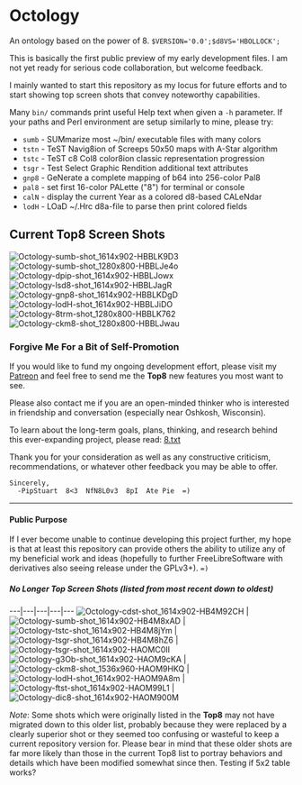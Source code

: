 # Octology
An ontology based on the power of 8. `$VERSION='0.0';$d8VS='HBOLLOCK';`

This is basically the first public preview of my early development files. I am not yet ready for serious code collaboration, but welcome feedback.

I mainly wanted to start this repository as my locus for future efforts and to start showing top screen shots that convey noteworthy capabilities.

Many `bin/` commands print useful Help text when given a `-h` parameter. If your paths and Perl environment are setup similarly to mine, please try:
 * `sumb` - SUMmarize most ~/bin/ executable files with many colors
 * `tstn` - TeST Navig8ion of Screeps 50x50 maps with A-Star algorithm
 * `tstc` - TeST c8 Col8 color8ion classic representation progression
 * `tsgr` - Test Select Graphic Rendition additional text attributes
 * `gnp8` - GeNerate a complete mapping of b64 into 256-color Pal8
 * `pal8` - set first 16-color PALette ("8") for terminal or console
 * `calN` - display the current Year as a colored d8-based CALeNdar
 * `lodH` - LOaD ~/.Hrc d8a-file to parse then print colored fields

## Current Top8 Screen Shots
![Octology-sumb-shot_1614x902-HBBLK9D3](https://github.com/pip/Octology/raw/master/gfx/sho/Octology-sumb-shot_1614x902-HBBLK9D3.png "Octology-sumb-HBBLK9D3")
![Octology-sumb-shot_1280x800-HBBLJe4o](https://github.com/pip/Octology/raw/master/gfx/sho/Octology-sumb-shot_1280x800-HBBLJe4o.png "Octology-sumb-HBBLJe4o")
![Octology-dpip-shot_1614x902-HBBLJowx](https://github.com/pip/Octology/raw/master/gfx/sho/Octology-dpip-shot_1614x902-HBBLJowx.png "Octology-dpip-HBBLJowx")
![Octology-lsd8-shot_1614x902-HBBLJagR](https://github.com/pip/Octology/raw/master/gfx/sho/Octology-lsd8-shot_1614x902-HBBLJagR.png "Octology-lsd8-HBBLJagR")
![Octology-gnp8-shot_1614x902-HBBLKDgD](https://github.com/pip/Octology/raw/master/gfx/sho/Octology-gnp8-shot_1614x902-HBBLKDgD.png "Octology-gnp8-HBBLKDgD")
![Octology-lodH-shot_1614x902-HBBLJiDO](https://github.com/pip/Octology/raw/master/gfx/sho/Octology-lodH-shot_1614x902-HBBLJiDO.png "Octology-lodH-HBBLJiDO")
![Octology-8trm-shot_1280x800-HBBLK762](https://github.com/pip/Octology/raw/master/gfx/sho/Octology-8trm-shot_1280x800-HBBLK762.png "Octology-8trm-HBBLK762")
![Octology-ckm8-shot_1280x800-HBBLJwau](https://github.com/pip/Octology/raw/master/gfx/sho/Octology-ckm8-shot_1280x800-HBBLJwau.png "Octology-ckm8-HBBLJwau")

### Forgive Me For a Bit of Self-Promotion
If you would like to fund my ongoing development effort, please visit my [Patreon](https://patreon.com/PipStuart "Pip's Octology Patreon Page")
  and feel free to send me the **Top8** new features you most want to see.

Please also contact me if you are an open-minded thinker who is interested in friendship and conversation (especially near Oshkosh, Wisconsin).

To learn about the long-term goals, plans, thinking, and research behind this ever-expanding project, please read:
  [8.txt](https://github.com/pip/Octology/blob/master/dox/2du/8.txt "dox/2du/8.txt")

Thank you for your consideration as well as any constructive criticism, recommendations, or whatever other feedback you may be able to offer.

```
Sincerely,
  -PipStuart  8<3  NfN8L0v3  8pI  Ate Pie  =)

```

---

#### Public Purpose
If I ever become unable to continue developing this project further, my hope is that at least this repository can provide others the ability to
  utilize any of my beneficial work and ideas (hopefully to further FreeLibreSoftware with derivatives also seeing release under the GPLv3+). `=)`

##### No Longer Top Screen Shots (listed from most recent down to oldest)
---|---|---|---|---
![Octology-cdst-shot_1614x902-HB4M92CH](https://github.com/pip/Octology/raw/master/gfx/sho/Octology-cdst-shot_1614x902-HB4M92CH.png "Octology-cdst-HB4M92CH") | ![Octology-sumb-shot_1614x902-HB4M8xAD](https://github.com/pip/Octology/raw/master/gfx/sho/Octology-sumb-shot_1614x902-HB4M8xAD.png "Octology-sumb-HB4M8xAD") | ![Octology-tstc-shot_1614x902-HB4M8jYm](https://github.com/pip/Octology/raw/master/gfx/sho/Octology-tstc-shot_1614x902-HB4M8jYm.png "Octology-tstc-HB4M8jYm") | ![Octology-tsgr-shot_1614x902-HB4M8hZ6](https://github.com/pip/Octology/raw/master/gfx/sho/Octology-tsgr-shot_1614x902-HB4M8hZ6.png "Octology-tsgr-HB4M8hZ6") | ![Octology-tsgr-shot_1614x902-HAOMC0II](https://github.com/pip/Octology/raw/master/gfx/sho/Octology-tsgr-shot_1614x902-HAOMC0II.png "Octology-tsgr-HAOMC0II")
![Octology-g3Ob-shot_1614x902-HAOM9cKA](https://github.com/pip/Octology/raw/master/gfx/sho/Octology-g3Ob-shot_1614x902-HAOM9cKA.png "Octology-g3Ob-HAOM9cKA") | ![Octology-ckm8-shot_1536x960-HAOM9HKQ](https://github.com/pip/Octology/raw/master/gfx/sho/Octology-ckm8-shot_1536x960-HAOM9HKQ.png "Octology-ckm8-HAOM9HKQ") | ![Octology-lodH-shot_1614x902-HAOM9A8m](https://github.com/pip/Octology/raw/master/gfx/sho/Octology-lodH-shot_1614x902-HAOM9A8m.png "Octology-lodH-HAOM9A8m") | ![Octology-ftst-shot_1614x902-HAOM99L1](https://github.com/pip/Octology/raw/master/gfx/sho/Octology-ftst-shot_1614x902-HAOM99L1.png "Octology-ftst-HAOM99L1") | ![Octology-dic8-shot_1614x902-HAOM900M](https://github.com/pip/Octology/raw/master/gfx/sho/Octology-dic8-shot_1614x902-HAOM900M.png "Octology-dic8-HAOM900M")

*Note*: Some shots which were originally listed in the **Top8** may not have migrated down to this older list, probably because they were replaced by a
clearly superior shot or they seemed too confusing or wasteful to keep a current repository version for. Please bear in mind that these older shots are far
more likely than those in the current Top8 list to portray behaviors and details which have been modified somewhat since then. Testing if 5x2 table works?
